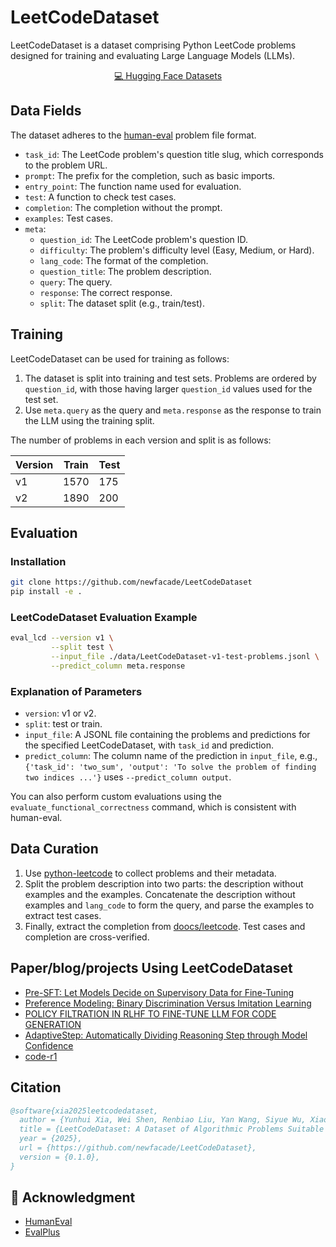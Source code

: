 # LeetCodeDataset

LeetCodeDataset is a dataset comprising Python LeetCode problems designed for training and evaluating Large Language Models (LLMs).

<p align="center">
    <a href="https://huggingface.co/datasets/newfacade/LeetCodeDataset">💻 Hugging Face Datasets</a>
</p>

## Data Fields

The dataset adheres to the [human-eval](https://github.com/openai/human-eval) problem file format.

- `task_id`: The LeetCode problem's question title slug, which corresponds to the problem URL.
- `prompt`: The prefix for the completion, such as basic imports.
- `entry_point`: The function name used for evaluation.
- `test`: A function to check test cases.
- `completion`: The completion without the prompt.
- `examples`: Test cases.
- `meta`:
  - `question_id`: The LeetCode problem's question ID.
  - `difficulty`: The problem's difficulty level (Easy, Medium, or Hard).
  - `lang_code`: The format of the completion.
  - `question_title`: The problem description.
  - `query`: The query.
  - `response`: The correct response.
  - `split`: The dataset split (e.g., train/test).

## Training

LeetCodeDataset can be used for training as follows:

1. The dataset is split into training and test sets. Problems are ordered by `question_id`, with those having larger `question_id` values used for the test set.
2. Use `meta.query` as the query and `meta.response` as the response to train the LLM using the training split.

The number of problems in each version and split is as follows:

| Version | Train | Test |
| ------- | ----- | ---- |
| v1      | 1570  | 175  |
| v2      | 1890  | 200  |

## Evaluation

### Installation

```bash
git clone https://github.com/newfacade/LeetCodeDataset
pip install -e .
```

### LeetCodeDataset Evaluation Example

```bash
eval_lcd --version v1 \
         --split test \
         --input_file ./data/LeetCodeDataset-v1-test-problems.jsonl \
         --predict_column meta.response
```

### Explanation of Parameters

- `version`: v1 or v2.
- `split`: test or train.
- `input_file`: A JSONL file containing the problems and predictions for the specified LeetCodeDataset, with `task_id` and prediction.
- `predict_column`: The column name of the prediction in `input_file`, e.g., `{'task_id': 'two_sum', 'output': 'To solve the problem of finding two indices ...'}` uses `--predict_column output`.

You can also perform custom evaluations using the `evaluate_functional_correctness` command, which is consistent with human-eval.

## Data Curation

1. Use [python-leetcode](https://github.com/fspv/python-leetcode) to collect problems and their metadata.
2. Split the problem description into two parts: the description without examples and the examples. Concatenate the description without examples and `lang_code` to form the query, and parse the examples to extract test cases.
3. Finally, extract the completion from [doocs/leetcode](https://github.com/doocs/leetcode). Test cases and completion are cross-verified.

## Paper/blog/projects Using LeetCodeDataset

- [Pre-SFT: Let Models Decide on Supervisory Data for Fine-Tuning](https://www.notion.so/swtheking/150d3429a80780c394dfea632713c1b7?v=150d3429a8078171a969000c3ec41f2a)
- [Preference Modeling: Binary Discrimination Versus Imitation Learning](https://swtheking.notion.site/?v=182d3429a807812fb1e1000c2557a107)
- [POLICY FILTRATION IN RLHF TO FINE-TUNE LLM FOR CODE GENERATION](https://arxiv.org/pdf/2409.06957)
- [AdaptiveStep: Automatically Dividing Reasoning Step through Model Confidence](https://arxiv.org/pdf/2502.13943)
- [code-r1](https://github.com/ganler/code-r1)

## Citation

```bibtex
@software{xia2025leetcodedataset,
  author = {Yunhui Xia, Wei Shen, Renbiao Liu, Yan Wang, Siyue Wu, Xiaonan He},
  title = {LeetCodeDataset: A Dataset of Algorithmic Problems Suitable for LLM Training and Evaluation},
  year = {2025},
  url = {https://github.com/newfacade/LeetCodeDataset},
  version = {0.1.0},
}
```

## 🙏 Acknowledgment

- [HumanEval](https://github.com/openai/human-eval)
- [EvalPlus](https://github.com/evalplus/evalplus)
